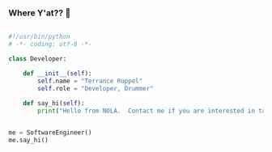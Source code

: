 ### Where Y'at?? 👋


<!--![visitors](https://visitor-badge.laobi.icu/badge?page_id=truppel.truppel)-->
<!--[![Open Source Love](https://badges.frapsoft.com/os/v1/open-source.svg?v=102)](https://github.com/ellerbrock/open-source-badge/)-->

```python

#!/usr/bin/python
# -*- coding: utf-8 -*-

class Developer:

    def __init__(self):
        self.name = "Terrance Ruppel"
        self.role = "Developer, Drummer"
        
    def say_hi(self):
        print("Hello from NOLA.  Contact me if you are interested in talking more about my work.")


me = SoftwareEngineer()
me.say_hi()
